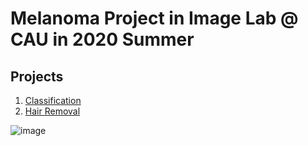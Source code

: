 # Melanoma Project in Image Lab @ CAU in 2020 Summer
## Projects
1. [Classification](classification) 
2. [Hair Removal](hair_removal)  

![image](https://user-images.githubusercontent.com/39727494/90726907-6eb23f00-e2fd-11ea-968c-dc71eb60267c.png)
 
 
